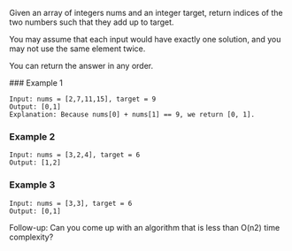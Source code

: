 <p>Given an array of integers nums and an integer target, return indices of the two numbers such that they add up to target.</p>

<p>You may assume that each input would have exactly one solution, and you may not use the same element twice.</p>

<p>You can return the answer in any order.</p>
### Example 1

```
Input: nums = [2,7,11,15], target = 9
Output: [0,1]
Explanation: Because nums[0] + nums[1] == 9, we return [0, 1].
```
### Example 2
```
Input: nums = [3,2,4], target = 6
Output: [1,2]
```
### Example 3
```
Input: nums = [3,3], target = 6
Output: [0,1]
```















<p>Follow-up: Can you come up with an algorithm that is less than O(n2) time complexity?</p>